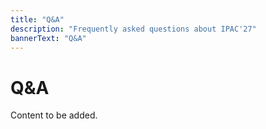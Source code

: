 ```yaml
---
title: "Q&A"
description: "Frequently asked questions about IPAC'27"
bannerText: "Q&A"
---
```


# Q&A

Content to be added.
